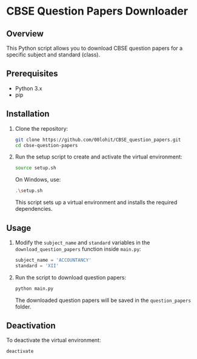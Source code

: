 # CBSE Question Papers Downloader

## Overview

This Python script allows you to download CBSE question papers for a specific subject and standard (class).

## Prerequisites

- Python 3.x
- pip

## Installation

1. Clone the repository:

    ```bash
    git clone https://github.com/00lohit/CBSE_question_papers.git
    cd cbse-question-papers
    ```

2. Run the setup script to create and activate the virtual environment:

    ```bash
    source setup.sh
    ```

    On Windows, use:

    ```bash
    .\setup.sh
    ```

    This script sets up a virtual environment and installs the required dependencies.

## Usage

1. Modify the `subject_name` and `standard` variables in the `download_question_papers` function inside `main.py`:

    ```python
    subject_name = 'ACCOUNTANCY'
    standard = 'XII'
    ```

2. Run the script to download question papers:

    ```bash
    python main.py
    ```

    The downloaded question papers will be saved in the `question_papers` folder.

## Deactivation

To deactivate the virtual environment:

```bash
deactivate
